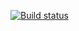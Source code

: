[![Build status](https://ci.appveyor.com/api/projects/status/2c8dmoqyjqv0pjg9?svg=true)](https://ci.appveyor.com/project/murmeownqq/dzsl)